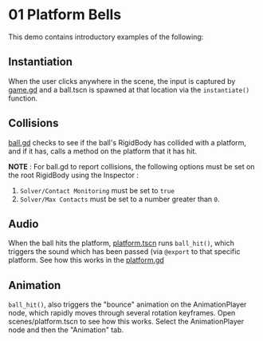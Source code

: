 # 01 Platform Bells

This demo contains introductory examples of the following: 
	

## Instantiation

When the user clicks anywhere in the scene, the input is captured by [game.gd](scripts/game.gd) and a ball.tscn is spawned at that location via the `instantiate()` function.


## Collisions

[ball.gd](scripts/ball.gd) checks to see if the ball's RigidBody has collided with a platform, and if  it has, calls a method on the platform that it has hit. 

**NOTE** : For ball.gd to report collisions, the following options must be set on the root RigidBody using the Inspector : 

1.  `Solver/Contact Monitoring` 
must be set to `true` 
2. `Solver/Max Contacts` must be set to a number
greater than `0`. 


## Audio

When the ball hits the platform, [platform.tscn](scenes/platform.tcsc) runs `ball_hit()`, which triggers the sound which has been passed (via `@export` to that specific platform. See how this works in the [platform.gd](scripts/platform.gd)


## Animation

`ball_hit()`, also triggers the "bounce" animation on the AnimationPlayer node, which rapidly moves through several rotation keyframes. Open scenes/platform.tscn to see how this works. Select the AnimationPlayer node and then the "Animation" tab.



